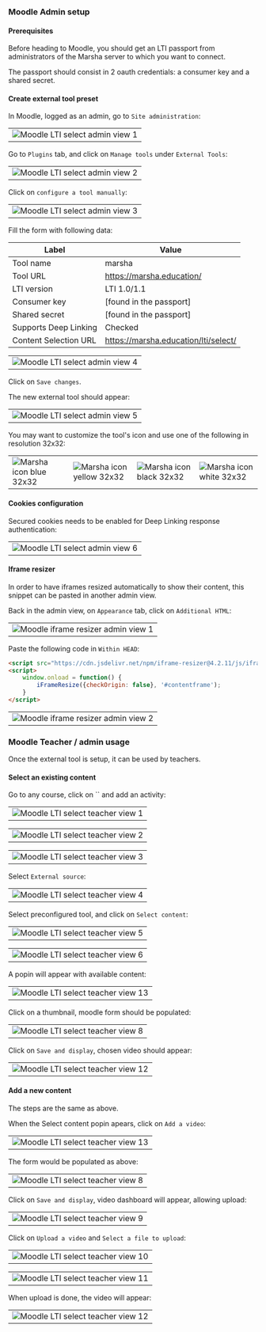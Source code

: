 ### Moodle Admin setup

#### Prerequisites

Before heading to Moodle, you should get an LTI passport from administrators of the Marsha server to which you want to connect.

The passport should consist in 2 oauth credentials: a consumer key and a shared secret.

#### Create external tool preset

In Moodle, logged as an admin, go to `Site administration`:

<table><tr>
  <td><img src="images/moodle_lti_select_admin_1.png" alt="Moodle LTI select admin view 1"/></td>
</tr></table>

Go to `Plugins` tab, and click on `Manage tools` under `External Tools`:

<table><tr>
  <td><img src="images/moodle_lti_select_admin_2.png" alt="Moodle LTI select admin view 2"/></td>
</tr></table>

Click on `configure a tool manually`:

<table><tr>
  <td><img src="images/moodle_lti_select_admin_3.png" alt="Moodle LTI select admin view 3"/></td>
</tr></table>

Fill the form with following data:

Label                 | Value
--------------------- | ------------------------------------
Tool name             | marsha
Tool URL              | https://marsha.education/
LTI version           | LTI 1.0/1.1
Consumer key          | [found in the passport]
Shared secret         | [found in the passport]
Supports Deep Linking | Checked
Content Selection URL | https://marsha.education/lti/select/

<table><tr>
  <td><img src="images/moodle_lti_select_admin_4.png" alt="Moodle LTI select admin view 4"/></td>
</tr></table>

Click on `Save changes`.

The new external tool should appear:


<table><tr>
  <td><img src="images/moodle_lti_select_admin_5.png" alt="Moodle LTI select admin view 5"/></td>
</tr></table>

You may want to customize the tool's icon and use one of the following in resolution 32x32:

<table><tr>
  <td><img src="images/marsha_32x32_blue.png" alt="Marsha icon blue 32x32"/></td>
  <td><img src="images/marsha_32x32_yellow.png" alt="Marsha icon yellow 32x32"/></td>
  <td><img src="images/marsha_32x32_black.png" alt="Marsha icon black 32x32"/></td>
  <td><img src="images/marsha_32x32_white.png" alt="Marsha icon white 32x32"/></td>
</td></tr></table>

#### Cookies configuration

Secured cookies needs to be enabled for Deep Linking response authentication:

<table><tr>
  <td><img src="images/moodle_lti_select_admin_6.png" alt="Moodle LTI select admin view 6"/></td>
</tr></table>

#### Iframe resizer

In order to have iframes resized automatically to show their content,
this snippet can be pasted in another admin view.

Back in the admin view, on `Appearance` tab, click on `Additional HTML`:

<table><tr>
  <td>
    <img src="images/moodle_iframe_resizer_admin_1.png" alt="Moodle iframe resizer admin view 1"/>
  </td>
</tr></table>

Paste the following code in `Within HEAD`:

```html
<script src="https://cdn.jsdelivr.net/npm/iframe-resizer@4.2.11/js/iframeResizer.min.js"></script>
<script>
    window.onload = function() {
        iFrameResize({checkOrigin: false}, '#contentframe');
    }
</script>
```

<table><tr>
  <td>
    <img src="images/moodle_iframe_resizer_admin_2.png" alt="Moodle iframe resizer admin view 2"/>
  </td>
</tr></table>

### Moodle Teacher / admin usage

Once the external tool is setup, it can be used by teachers.

#### Select an existing content

Go to any course, click on `` and add an activity:

<table><tr>
  <td>
    <img src="images/moodle_lti_select_teacher_1.png" alt="Moodle LTI select teacher view 1"/>
  </td>
</tr></table>

<table><tr>
  <td>
    <img src="images/moodle_lti_select_teacher_2.png" alt="Moodle LTI select teacher view 2"/>
  </td>
</tr></table>

<table><tr>
  <td>
    <img src="images/moodle_lti_select_teacher_3.png" alt="Moodle LTI select teacher view 3"/>
  </td>
</tr></table>

Select `External source`:

<table><tr>
  <td>
    <img src="images/moodle_lti_select_teacher_4.png" alt="Moodle LTI select teacher view 4"/>
  </td>
</tr></table>

Select preconfigured tool, and click on `Select content`:

<table><tr>
  <td>
    <img src="images/moodle_lti_select_teacher_5.png" alt="Moodle LTI select teacher view 5"/>
  </td>
</tr></table>

<table><tr>
  <td>
    <img src="images/moodle_lti_select_teacher_6.png" alt="Moodle LTI select teacher view 6"/>
  </td>
</tr></table>

A popin will appear with available content:

<table><tr>
  <td>
    <img src="images/moodle_lti_select_teacher_13.png" alt="Moodle LTI select teacher view 13"/>
  </td>
</tr></table>

Click on a thumbnail, moodle form should be populated:

<table><tr>
  <td>
    <img src="images/moodle_lti_select_teacher_8.png" alt="Moodle LTI select teacher view 8"/>
  </td>
</tr></table>

Click on `Save and display`, chosen video should appear:

<table><tr>
  <td>
    <img src="images/moodle_lti_select_teacher_12.png" alt="Moodle LTI select teacher view 12"/>
  </td>
</tr></table>

#### Add a new content

The steps are the same as above.

When the Select content popin apears, click on `Add a video`:

<table><tr>
  <td>
    <img src="images/moodle_lti_select_teacher_13.png" alt="Moodle LTI select teacher view 13"/>
  </td>
</tr></table>

The form would be populated as above:

<table><tr>
  <td>
    <img src="images/moodle_lti_select_teacher_8.png" alt="Moodle LTI select teacher view 8"/>
  </td>
</tr></table>

Click on `Save and display`, video dashboard will appear, allowing upload:

<table><tr>
  <td>
    <img src="images/moodle_lti_select_teacher_9.png" alt="Moodle LTI select teacher view 9"/>
  </td>
</tr></table>

Click on `Upload a video` and `Select a file to upload`:

<table><tr>
  <td>
    <img src="images/moodle_lti_select_teacher_10.png" alt="Moodle LTI select teacher view 10"/>
  </td>
</tr></table>

<table><tr>
  <td>
    <img src="images/moodle_lti_select_teacher_11.png" alt="Moodle LTI select teacher view 11"/>
  </td>
</tr></table>

When upload is done, the video will appear:

<table><tr>
  <td>
    <img src="images/moodle_lti_select_teacher_12.png" alt="Moodle LTI select teacher view 12"/>
  </td>
</tr></table>
